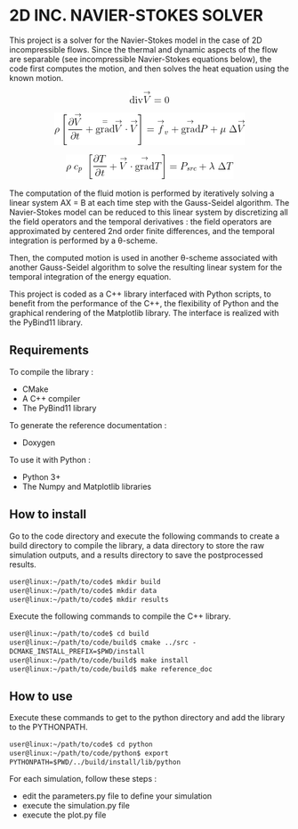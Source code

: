 # 2D INC. NAVIER-STOKES SOLVER

This project is a solver for the Navier-Stokes model in the case of 2D incompressible flows. Since the thermal and dynamic aspects of the flow are separable (see incompressible Navier-Stokes equations below), the code first computes the motion, and then solves the heat equation using the known motion.

<p align="center">
	<img src=eq_mass.png />
</p>

<p align="center">
	<img src=eq_momentum.png />
</p>

<p align="center">
	<img src=eq_energy.png />
</p>

The computation of the fluid motion is performed by iteratively solving a linear system AX = B at each time step with the Gauss-Seidel algorithm. The Navier-Stokes model can be reduced to this linear system by discretizing all the field operators and the temporal derivatives : the field operators are approximated by centered 2nd order finite differences, and the temporal integration is performed by a θ-scheme.

Then, the computed motion is used in another θ-scheme associated with another Gauss-Seidel algorithm to solve the resulting linear system for the temporal integration of the energy equation.

This project is coded as a C++ library interfaced with Python scripts, to benefit from the performance of the C++, the flexibility of Python and the graphical rendering of the Matplotlib library. The interface is realized with the PyBind11 library.

## Requirements
To compile the library :
- CMake  
- A C++ compiler  
- The PyBind11 library  

To generate the reference documentation :
- Doxygen  

To use it with Python :
- Python 3+  
- The Numpy and Matplotlib libraries  

## How to install
Go to the code directory and execute the following commands to create a build directory to compile the library, a data directory to store the raw simulation outputs, and a results directory to save the postprocessed results.
```console
user@linux:~/path/to/code$ mkdir build  
user@linux:~/path/to/code$ mkdir data  
user@linux:~/path/to/code$ mkdir results  
```

Execute the following commands to compile the C++ library.
```console
user@linux:~/path/to/code$ cd build  
user@linux:~/path/to/code/build$ cmake ../src -DCMAKE_INSTALL_PREFIX=$PWD/install    
user@linux:~/path/to/code/build$ make install    
user@linux:~/path/to/code/build$ make reference_doc
```

## How to use
Execute these commands to get to the python directory and add the library to the PYTHONPATH.
```console
user@linux:~/path/to/code$ cd python
user@linux:~/path/to/code/python$ export PYTHONPATH=$PWD/../build/install/lib/python
```

For each simulation, follow these steps :
- edit the parameters.py file to define your simulation
- execute the simulation.py file
- execute the plot.py file
